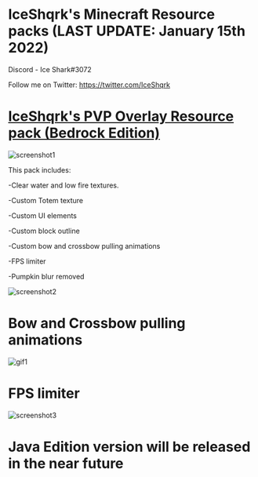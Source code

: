 # IceShqrk's Minecraft Resource packs (LAST UPDATE: January 15th 2022)

Discord - Ice Shark#3072

Follow me on Twitter: https://twitter.com/IceShqrk

# [IceShqrk's PVP Overlay Resource pack (Bedrock Edition)](https://drive.google.com/file/d/1GSLeoKUXFDP3SqqxBfXXZv6igH_0A8bL/view?usp=sharing)
![screenshot1](https://cdn.discordapp.com/attachments/852886199818780704/931998070936305744/Minecraft_Screenshot_2022.01.15_-_21.47.38.35.png)

This pack includes:

-Clear water and low fire textures.

-Custom Totem texture

-Custom UI elements

-Custom block outline

-Custom bow and crossbow pulling animations

-FPS limiter

-Pumpkin blur removed


![screenshot2](https://cdn.discordapp.com/attachments/852886199818780704/931998130793218068/Minecraft_Screenshot_2022.01.15_-_22.39.21.97.png)

# Bow and Crossbow pulling animations
![gif1](https://i.imgur.com/uG68hET.gif)

# FPS limiter
![screenshot3](https://cdn.discordapp.com/attachments/852886199818780704/931998143984308264/Minecraft_Screenshot_2022.01.15_-_22.41.38.59.png)

# Java Edition version will be released in the near future

